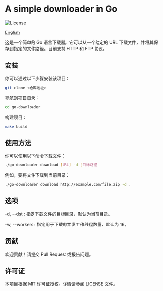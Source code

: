 # A simple downloader in Go

![License](https://img.shields.io/badge/License-MIT-blue.svg)

[English](./README.md)

这是一个简单的 Go 语言下载器。它可以从一个给定的 URL 下载文件，并将其保存到指定的文件路径。目前支持 HTTP 和 FTP 协议。

## 安装

你可以通过以下步骤安装该项目：

```sh
git clone <仓库地址>
```

导航到项目目录：

```sh
cd go-downloader
```

构建项目：

```sh
make build
```

## 使用方法

你可以使用以下命令下载文件：

```bash
./go-downloader download [URL] -d [目标路径]
```

例如，要将文件下载到当前目录：

```bash
./go-downloader download http://example.com/file.zip -d .
```

## 选项

-d, --dst : 指定下载文件的目标目录，默认为当前目录。

-w, --workers : 指定用于下载的并发工作线程数量，默认为 16。

## 贡献

欢迎贡献！请提交 Pull Request 或报告问题。

## 许可证

本项目根据 MIT 许可证授权。详情请参阅 LICENSE 文件。